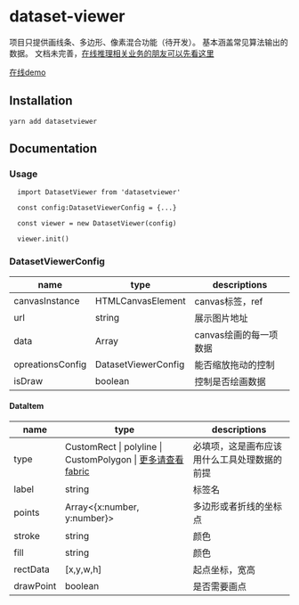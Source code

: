 # dataset-viewer

项目只提供画线条、多边形、像素混合功能（待开发）。
基本涵盖常见算法输出的数据。
文档未完善，[在线推理相关业务的朋友可以先看这里](https://github.com/IAMSBLOL/dataset-viewer/tree/master/src/view/DatasetViewerExample/transfromUtils)

[在线demo](http://119.91.150.219:8080/)

## Installation

`yarn add datasetviewer`

## Documentation

### Usage

```
  import DatasetViewer from 'datasetviewer'

  const config:DatasetViewerConfig = {...}

  const viewer = new DatasetViewer(config)

  viewer.init()
```
### DatasetViewerConfig


| name | type | descriptions |
| --- | --- | --- |
| canvasInstance | HTMLCanvasElement | canvas标签，ref |
| url | string | 展示图片地址 |
| data | Array<DataItem> | canvas绘画的每一项数据 |
| opreationsConfig | DatasetViewerConfig | 能否缩放拖动的控制 |
| isDraw | boolean | 控制是否绘画数据 |

#### DataItem

| name | type | descriptions |
| --- | --- | --- |
| type | CustomRect \| polyline \| CustomPolygon \| [更多请查看fabric](http://fabricjs.com/docs/) | 必填项，这是画布应该用什么工具处理数据的前提 |
| label | string | 标签名 |
| points |  Array<{x:number, y:number}> | 多边形或者折线的坐标点 |
| stroke | string | 颜色 |
| fill | string | 颜色 |
| rectData | [x,y,w,h] | 起点坐标，宽高 |
| drawPoint | boolean | 是否需要画点 |



